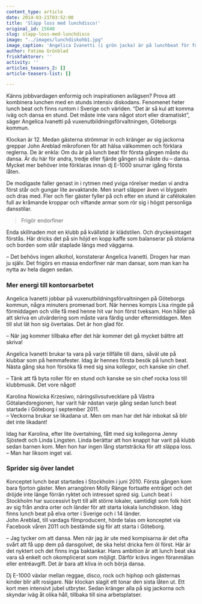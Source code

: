 ```yaml
---
content_type: article
date: 2014-03-21T03:52:00
title: 'Släpp loss med lunchdisco!'
original_id: 15648
slug: slapp-loss-med-lunchdisco
image: "../images/lunchdiskohb1.jpg"
image_caption: 'Angelica Ivanetti (i grön jacka) är på lunchbeat för första gången men kommer gärna tillbaka. Nästa gång hoppas hon på att få med sig chefen.'
author: Fatima Grönblad
friskfaktorer: ''
activity: ''
articles_teasers_2: []
article-teasers-list: []

---
```


Känns jobbvardagen enformig och inspirationen avlägsen? Prova att kombinera lunchen med en stunds intensiv diskodans. Fenomenet heter lunch beat och finns runtom i Sverige och världen. “Det är så kul att komma iväg och dansa en stund. Det måste inte vara något stort eller dramatiskt”, säger Angelica Ivanetti på vuxenutbildningsförvaltningen, Göteborgs kommun.

Klockan är 12. Medan gästerna strömmar in och kränger av sig jackorna greppar John Areblad mikrofonen för att hälsa välkommen och förklara reglerna. De är enkla: Om du är på lunch beat för första gången måste du dansa. Är du här för andra, tredje eller fjärde gången så måste du – dansa. Mycket mer behöver inte förklaras innan dj E-1000 snurrar igång första låten.

De modigaste faller genast in i rytmen med yviga rörelser medan vi andra först står och gungar lite avvaktande. Men snart släpper även vi blygseln och dras med. Fler och fler gäster fyller på och efter en stund är cafélokalen full av kråmande kroppar och viftande armar som rör sig i högst personliga dansstilar.

> Frigör endorfiner

Enda skillnaden mot en klubb på kvällstid är klädstilen. Och dryckesintaget förstås. Här dricks det på sin höjd en kopp kaffe som balanserar på stolarna och borden som står staplade längs med väggarna.

– Det behövs ingen alkohol, konstaterar Angelica Ivanetti. Drogen har man ju själv. Det frigörs en massa endorfiner när man dansar, som man kan ha nytta av hela dagen sedan.

### Mer energi till kontorsarbetet

Angelica Ivanetti jobbar på vuxenutbildningsförvaltningen på Göteborgs kommun, några minuters promenad bort. När hennes kompis Lisa ringde på förmiddagen och ville få med henne hit var hon först tveksam. Hon håller på att skriva en utvärdering som måste vara färdig under eftermiddagen. Men till slut lät hon sig övertalas. Det är hon glad för.

– När jag kommer tillbaka efter det här kommer det gå mycket bättre att skriva!

Angelica Ivanetti brukar ta vara på varje tillfälle till dans, såväl ute på klubbar som på hemmafester. Idag är hennes första besök på lunch beat. Nästa gång ska hon försöka få med sig sina kollegor, och kanske sin chef.

– Tänk att få byta roller för en stund och kanske se sin chef rocka loss till klubbmusik. Det vore något!

Karolina Nowicka Krzesiwo, näringslivsutvecklare på Västra Götalandsregionen, har varit här nästan varje gång sedan lunch beat startade i Göteborg i september 2011.  
– Veckorna brukar se likadana ut. Men om man har det här inbokat så blir det inte likadant!

Idag har Karolina, efter lite övertalning, fått med sig kollegorna Jenny Sjöstedt och Linda Lingsten. Linda berättar att hon knappt har varit på klubb sedan barnen kom. Men hon har ingen lång startsträcka för att släppa loss.  
– Man har liksom inget val.

### Sprider sig över landet

Konceptet lunch beat startades i Stockholm i juni 2010. Första gången kom bara fjorton gäster. Men arrangören Molly Ränge fortsatte enträget och det dröjde inte länge förrän ryktet och intresset spred sig. Lunch beat i Stockholm har successivt bytt till allt större lokaler, samtidigt som folk hört av sig från andra orter och länder för att starta lokala lunchdiskon. Idag finns lunch beat på elva orter i Sverige och i 14 länder.  
John Areblad, till vardags filmproducent, hörde talas om konceptet via Facebook våren 2011 och bestämde sig för att starta i Göteborg.

– Jag tycker om att dansa. Men när jag är ute med kompisarna är det ofta svårt att få upp dem på dansgolvet, de ska helst dricka fem öl först. Här är det nyktert och det finns inga baktankar. Hans ambition är att lunch beat ska vara så enkelt och okomplicerat som möjligt. Därför krävs ingen föranmälan eller entréavgift. Det är bara att kliva in och börja dansa.

Dj E-1000 växlar mellan reggae, disco, rock och hiphop och gästernas kinder blir allt rosigare. När klockan slagit ett tonar den sista låten ut. Ett kort men intensivt jubel utbryter. Sedan kränger alla på sig jackorna och skyndar iväg åt olika håll, tillbaka till sina arbetsplatser.

